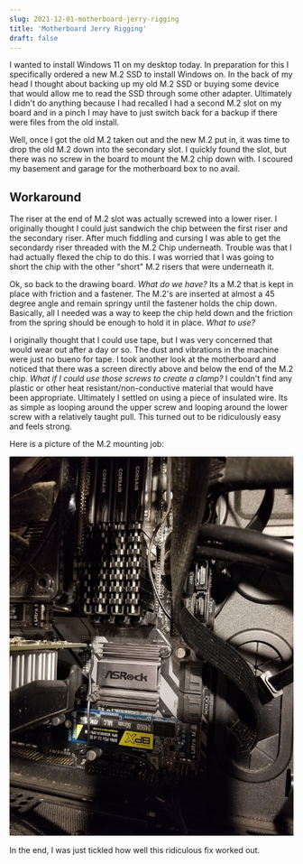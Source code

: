 ```yaml
---
slug: 2021-12-01-motherboard-jerry-rigging
title: 'Motherboard Jerry Rigging'
draft: false
---
```


I wanted to install Windows 11 on my desktop today. In preparation for this I specifically ordered a new M.2 SSD to install Windows on. In the back of my head I thought about backing up my old M.2 SSD or buying some device that would allow me to read the SSD through some other adapter. Ultimately I didn't do anything because I had recalled I had a second M.2 slot on my board and in a pinch I may have to just switch back for a backup if there were files from the old install.

<!--truncate-->

Well, once I got the old M.2 taken out and the new M.2 put in, it was time to drop the old M.2 down into the secondary slot. I quickly found the slot, but there was no screw in the board to mount the M.2 chip down with. I scoured my basement and garage for the motherboard box to no avail.

## Workaround

The riser at the end of M.2 slot was actually screwed into a lower riser. I originally thought I could just sandwich the chip between the first riser and the secondary riser. After much fiddling and cursing I was able to get the secondardy riser threaded with the M.2 Chip underneath. Trouble was that I had actually flexed the chip to do this. I was worried that I was going to short the chip with the other "short" M.2 risers that were underneath it.

Ok, so back to the drawing board. *What do we have?* Its a M.2 that is kept in place with friction and a fastener. The M.2's are inserted at almost a 45 degree angle and remain springy until the fastener holds the chip down. Basically, all I needed was a way to keep the chip held down and the friction from the spring should be enough to hold it in place. *What to use?*

I originally thought that I could use tape, but I was very concerned that would wear out after a day or so. The dust and vibrations in the machine were just no bueno for tape. I took another look at the motherboard and noticed that there was a screen directly above and below the end of the M.2 chip. *What if I could use those screws to create a clamp?* I couldn't find any plastic or other heat resistant/non-conductive material that would have been appropriate. Ultimately I settled on using a piece of insulated wire. Its as simple as looping around the upper screw and looping around the lower screw with a relatively taught pull. This turned out to be ridiculously easy and feels strong.

Here is a picture of the M.2 mounting job:

![m dot 2 mounting](./2021-12-01-motherboard-jerry-rigging/motherboard.jpg)

In the end, I was just tickled how well this ridiculous fix worked out.